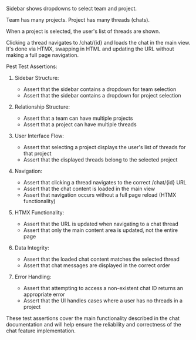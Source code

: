 Sidebar shows dropdowns to select team and project.

Team has many projects. Project has many threads (chats).

When a project is selected, the user's list of threads are shown.

Clicking a thread navigates to /chat/{id} and loads the chat in the main view. It's done via HTMX, swapping in HTML and updating the URL without making a full page navigation.

Pest Test Assertions:

1. Sidebar Structure:
   - Assert that the sidebar contains a dropdown for team selection
   - Assert that the sidebar contains a dropdown for project selection

2. Relationship Structure:
   - Assert that a team can have multiple projects
   - Assert that a project can have multiple threads

3. User Interface Flow:
   - Assert that selecting a project displays the user's list of threads for that project
   - Assert that the displayed threads belong to the selected project

4. Navigation:
   - Assert that clicking a thread navigates to the correct /chat/{id} URL
   - Assert that the chat content is loaded in the main view
   - Assert that navigation occurs without a full page reload (HTMX functionality)

5. HTMX Functionality:
   - Assert that the URL is updated when navigating to a chat thread
   - Assert that only the main content area is updated, not the entire page

6. Data Integrity:
   - Assert that the loaded chat content matches the selected thread
   - Assert that chat messages are displayed in the correct order

7. Error Handling:
   - Assert that attempting to access a non-existent chat ID returns an appropriate error
   - Assert that the UI handles cases where a user has no threads in a project

These test assertions cover the main functionality described in the chat documentation and will help ensure the reliability and correctness of the chat feature implementation.